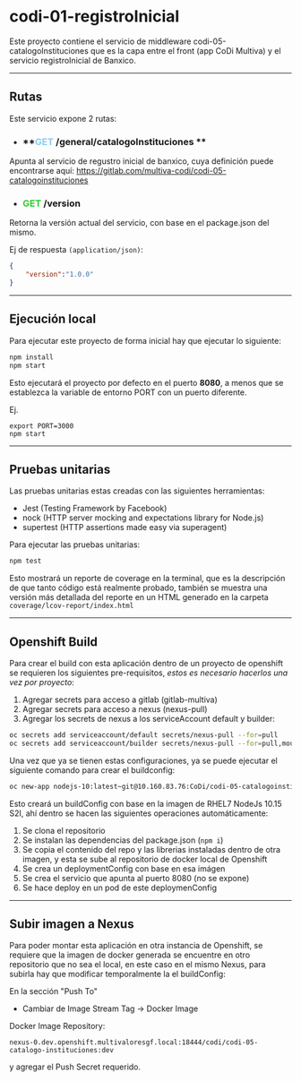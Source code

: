 # codi-01-registroInicial

Este proyecto contiene el servicio de middleware codi-05-catalogoInstituciones que es la capa entre el front (app CoDi Multiva) y el servicio registroInicial de Banxico.

---
## Rutas

Este servicio expone 2 rutas:

* ### **<span style="color:skyblue">GET</span> /general/catalogoInstituciones **
Apunta al servicio de regustro inicial de banxico, cuya definición puede encontrarse aquí:
https://gitlab.com/multiva-codi/codi-05-catalogoinstituciones



* ### **<span style="color:limegreen">GET</span>  /version**
Retorna la versión actual del servicio, con base en el package.json del mismo.

Ej de respuesta `(application/json)`:
```json
{
    "version":"1.0.0"
}
```

---
## Ejecución local
Para ejecutar este proyecto de forma inicial hay que ejecutar lo siguiente:

```bash
npm install
npm start
```

Esto ejecutará el proyecto por defecto en el puerto **8080**, a menos que se establezca la variable de entorno PORT con un puerto diferente.

Ej.
```
export PORT=3000
npm start
```

---

## Pruebas unitarias

Las pruebas unitarias estas creadas con las siguientes herramientas:

- Jest (Testing Framework by Facebook)
- nock (HTTP server mocking and expectations library for Node.js)
- supertest (HTTP assertions made easy via superagent)

Para ejecutar las pruebas unitarias:

```bash
npm test
```
Esto mostrará un reporte de coverage en la terminal, que es la descripción de que tanto código está realmente probado, también se muestra una versión más detallada del reporte en un HTML generado en la carpeta `coverage/lcov-report/index.html`

---

## Openshift Build

Para crear el build con esta aplicación dentro de un proyecto de openshift se requieren los siguientes pre-requisitos, *estos es necesario hacerlos una vez por proyecto*:

1. Agregar secrets para acceso a gitlab (gitlab-multiva)
2. Agregar secrets para acceso a nexus (nexus-pull)
3. Agregar los secrets de nexus a los serviceAccount default y builder:
```bash
oc secrets add serviceaccount/default secrets/nexus-pull --for=pull
oc secrets add serviceaccount/builder secrets/nexus-pull --for=pull,mount
```

Una vez que ya se tienen estas configuraciones, ya se puede ejecutar el siguiente comando para crear el buildconfig:

```bash
oc new-app nodejs-10:latest~git@10.160.83.76:CoDi/codi-05-catalogoinstituciones.git --source-secret=gitlab-multiva
```

Esto creará un buildConfig con base en la imagen de RHEL7 NodeJs 10.15 S2I, ahí dentro se hacen las siguientes operaciones automáticamente:
1. Se clona el repositorio
2. Se instalan las dependencias del package.json (`npm i`)
3. Se copia el contenido del repo y las librerias instaladas dentro de otra imagen, y esta se sube al repositorio de docker local de Openshift
4. Se crea un deploymentConfig con base en esa imágen
5. Se crea el servicio que apunta al puerto 8080 (no se expone)
6. Se hace deploy en un pod de este deploymenConfig

---

## Subir imagen a Nexus

Para poder montar esta aplicación en otra instancia de Openshift, se requiere que la imagen de docker generada se encuentre en otro repositorio que no sea el local, en este caso en el mismo Nexus, para subirla hay que modificar temporalmente la el buildConfig:

En la sección "Push To"   
* Cambiar de Image Stream Tag -> Docker Image

Docker Image Repository:
```
nexus-0.dev.openshift.multivaloresgf.local:18444/codi/codi-05-catalogo-instituciones:dev
```

y agregar el Push Secret requerido.
